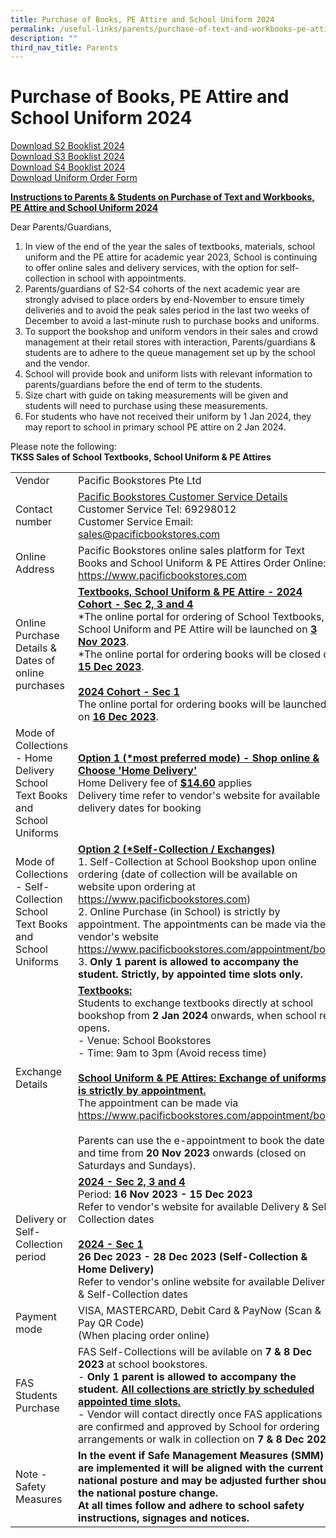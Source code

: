 ```yaml
---
title: Purchase of Books, PE Attire and School Uniform 2024
permalink: /useful-links/parents/purchase-of-text-and-workbooks-pe-attire-and-school-uniform-2024/
description: ""
third_nav_title: Parents
---
```

# Purchase of Books, PE Attire and School Uniform 2024

[Download S2 Booklist 2024](/files/Booklist/s2%20booklist%202024.pdf)<br>[Download S3 Booklist 2024](/files/Booklist/s3%20booklist%202024.pdf)<br>[Download S4 Booklist 2024](/files/Booklist/s4%20booklist%202024.pdf)<br>[Download Uniform Order Form](/files/Booklist/tkss%20uniform%20order%20form%202024.pdf)<br>

**<u>Instructions to Parents &amp; Students on Purchase of Text and Workbooks, PE Attire and School Uniform 2024</u>**

Dear Parents/Guardians, 
1. In view of the end of the year the sales of textbooks, materials, school uniform and the PE attire for academic year 2023, School is continuing to offer online sales and delivery services, with the option for self-collection in school with appointments. 
2. Parents/guardians of S2-S4 cohorts of the next academic year are strongly advised to place orders by end-November to ensure timely deliveries and to avoid the peak sales period in the last two weeks of December to avoid a last-minute rush to purchase books and uniforms. 
3. To support the bookshop and uniform vendors in their sales and crowd management at their retail stores with interaction, Parents/guardians &amp; students are to adhere to the queue management set up by the school and the vendor. 
4. School will provide book and uniform lists with relevant information to parents/guardians before the end of term to the students. 
5. Size chart with guide on taking measurements will be given and students will need to purchase using these measurements. 
6. For students who have not received their uniform by 1 Jan 2024, they may report to school in primary school PE attire on 2 Jan 2024.

Please note the following:<br>**TKSS Sales of School Textbooks, School Uniform &amp; PE Attires**


|  |  |
| -------- | -------- |
| Vendor    | Pacific Bookstores Pte Ltd    |
| Contact number | <u>Pacific Bookstores Customer Service Details</u><br>Customer Service Tel: 69298012<br>Customer Service Email: sales@pacificbookstores.com| 
| Online Address | Pacific Bookstores online sales platform for Text Books and School Uniform &amp; PE Attires Order Online: https://www.pacificbookstores.com | 
 | Online Purchase Details &amp; Dates of online purchases | <u>**Textbooks, School Uniform &amp; PE Attire - 2024 Cohort - Sec 2, 3 and 4**</u><br>\*The online portal for ordering of School Textbooks, School Uniform and PE Attire will be launched on <u>**3 Nov 2023**</u>.<br>\*The online portal for ordering books will be closed on <u>**15 Dec 2023**</u>.<br><br><u>**2024 Cohort - Sec 1**</u><br>The online portal for ordering books will be launched on <u>**16 Dec 2023**</u>.| 
| Mode of Collections - Home Delivery School Text Books and School Uniforms     | <u>**Option 1 (\*most preferred mode) - Shop online &amp; Choose 'Home Delivery'**</u><br>Home Delivery fee of <u>**$14.60**</u> applies<br>Delivery time refer to vendor's website for available delivery dates for booking     |
| Mode of Collections - Self-Collection School Text Books and School Uniforms | <u>**Option 2 (\*Self-Collection / Exchanges)**</u><br>1. Self-Collection at School Bookshop upon online ordering (date of collection will be available on website upon ordering at https://www.pacificbookstores.com)<br>2. Online Purchase (in School) is strictly by appointment. The appointments can be made via the vendor's website https://www.pacificbookstores.com/appointment/book<br>3. **Only 1 parent is allowed to accompany the student. Strictly, by appointed time slots only.** | 
| Exchange Details | <u>**Textbooks:**</u><br>Students to exchange textbooks directly at school bookshop from **2 Jan 2024** onwards, when school re-opens.<br>- Venue: School Bookstores<br>- Time: 9am to 3pm (Avoid recess time)<br><br><u>**School Uniform &amp; PE Attires: Exchange of uniforms is strictly by appointment.**</u><br>The appointment can be made via https://www.pacificbookstores.com/appointment/book<br><br>Parents can use the e-appointment to book the date and time from **20 Nov 2023** onwards (closed on Saturdays and Sundays). | 
| Delivery or Self-Collection period | <u>**2024 - Sec 2, 3 and 4**</u><br>Period: **16 Nov 2023 - 15 Dec 2023**<br>Refer to vendor's website for available Delivery &amp; Self-Collection dates<br><br><u>**2024 - Sec 1**</u><br>**26 Dec 2023 - 28 Dec 2023 (Self-Collection &amp; Home Delivery)**<br>Refer to vendor's online website for available Delivery &amp; Self-Collection dates| 
| Payment mode | VISA, MASTERCARD, Debit Card &amp; PayNow (Scan &amp; Pay QR Code)<br>(When placing order online) |
| FAS Students Purchase | FAS Self-Collections will be avilable on **7 &amp; 8 Dec 2023** at school bookstores.<br>- **Only 1 parent is allowed to accompany the student. <u>All collections are strictly by scheduled appointed time slots.</u>**<br>- Vendor will contact directly once FAS applications are confirmed and approved by School for ordering arrangements or walk in collection on **7 &amp; 8 Dec 2023**.|
| Note - Safety Measures | **In the event if Safe Management Measures (SMM) are implemented it will be aligned with the current national posture and may be adjusted further should the national posture change.<br>At all times follow and adhere to school safety instructions, signages and notices.** |